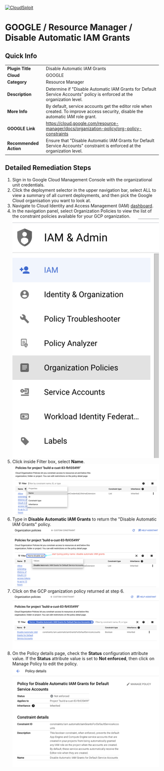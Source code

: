 [![CloudSploit](https://cloudsploit.com/img/logo-new-big-text-100.png "CloudSploit")](https://cloudsploit.com)

# GOOGLE / Resource Manager / Disable Automatic IAM Grants

## Quick Info

| | |
|-|-|
| **Plugin Title** | Disable Automatic IAM Grants |
| **Cloud** | GOOGLE |
| **Category** | Resource Manager |
| **Description** | Determine if "Disable Automatic IAM Grants for Default Service Accounts" policy is enforced at the organization level. |
| **More Info** | By default, service accounts get the editor role when created. To improve access security, disable the automatic IAM role grant. |
| **GOOGLE Link** | https://cloud.google.com/resource-manager/docs/organization-policy/org-policy-constraints |
| **Recommended Action** | Ensure that \"Disable Automatic IAM Grants for Default Service Accounts\" constraint is enforced at the organization level. |

## Detailed Remediation Steps
1. Sign in to Google Cloud Management Console with the organizational unit credentials.
2. Click the deployment selector in the upper navigation bar, select ALL to view a summary of all current deployments, and then pick the Google Cloud organisation you want to look at.
3. Navigate to Cloud Identity and Access Management (IAM) [dashboard](#https://console.cloud.google.com/iam-admin/iam).
4. In the navigation panel, select Organization Policies to view the list of the constraint policies available for your GCP organization.</br> <img src="/resources/google/resourcemanager/disable-automatic-iam-grants/step4.png"/></br>
5. Click inside Filter box, select **Name**. </br> <img src="/resources/google/resourcemanager/disable-automatic-iam-grants/step5.png"/></br>
6. Type in **Disable Automatic IAM Grants** to return the \"Disable Automatic IAM Grants\" policy.</br> <img src="/resources/google/resourcemanager/disable-automatic-iam-grants/step6.png"/></br>
7. Click on the GCP organization policy returned at step 6. </br> <img src="/resources/google/resourcemanager/disable-automatic-iam-grants/step7.png"/></br>
8. On the Policy details page, check the **Status** configuration attribute value. If the **Status** attribute value is set to **Not enforced**, then click on Manage Policy to edit the policy.</br> <img src="/resources/google/resourcemanager/disable-automatic-iam-grants/step8.png"/></br>